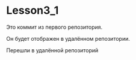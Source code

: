 # Lesson3_1

Это коммит из первого репозитория.

Он будет отображен в удалённом репозитории.

Перешли в удалённой репозиторий
